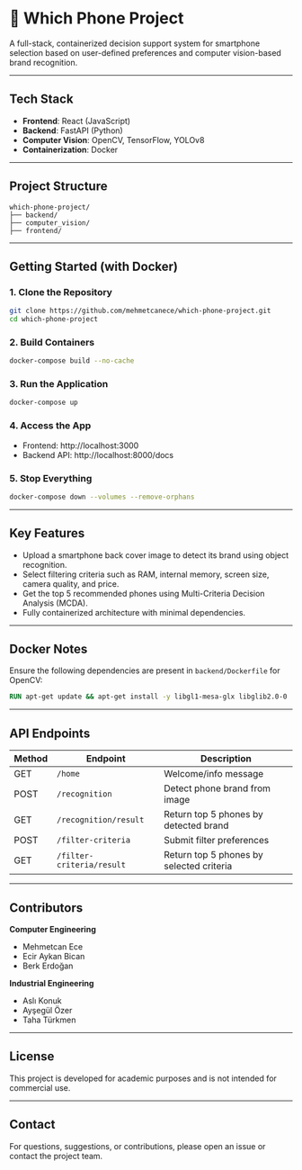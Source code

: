 # 📱 Which Phone Project

A full-stack, containerized decision support system for smartphone selection based on user-defined preferences and computer vision-based brand recognition.

---

## Tech Stack

- **Frontend**: React (JavaScript)
- **Backend**: FastAPI (Python)
- **Computer Vision**: OpenCV, TensorFlow, YOLOv8
- **Containerization**: Docker

---

## Project Structure

```
which-phone-project/
├── backend/
├── computer_vision/
├── frontend/
```

---

## Getting Started (with Docker)

### 1. Clone the Repository

```bash
git clone https://github.com/mehmetcanece/which-phone-project.git
cd which-phone-project
```

### 2. Build Containers

```bash
docker-compose build --no-cache
```

### 3. Run the Application

```bash
docker-compose up
```

### 4. Access the App

- Frontend: http://localhost:3000  
- Backend API: http://localhost:8000/docs

### 5. Stop Everything

```bash
docker-compose down --volumes --remove-orphans
```

---

## Key Features

- Upload a smartphone back cover image to detect its brand using object recognition.
- Select filtering criteria such as RAM, internal memory, screen size, camera quality, and price.
- Get the top 5 recommended phones using Multi-Criteria Decision Analysis (MCDA).
- Fully containerized architecture with minimal dependencies.

---

## Docker Notes

Ensure the following dependencies are present in `backend/Dockerfile` for OpenCV:

```dockerfile
RUN apt-get update && apt-get install -y libgl1-mesa-glx libglib2.0-0
```

---

## API Endpoints

| Method | Endpoint                     | Description                            |
|--------|------------------------------|----------------------------------------|
| GET    | `/home`                      | Welcome/info message                   |
| POST   | `/recognition`               | Detect phone brand from image          |
| GET    | `/recognition/result`        | Return top 5 phones by detected brand  |
| POST   | `/filter-criteria`           | Submit filter preferences              |
| GET    | `/filter-criteria/result`    | Return top 5 phones by selected criteria|

---

## Contributors

**Computer Engineering**
- Mehmetcan Ece
- Ecir Aykan Bican  
- Berk Erdoğan  

**Industrial Engineering**
- Aslı Konuk  
- Ayşegül Özer  
- Taha Türkmen

---

## License

This project is developed for academic purposes and is not intended for commercial use.

---

## Contact

For questions, suggestions, or contributions, please open an issue or contact the project team.
